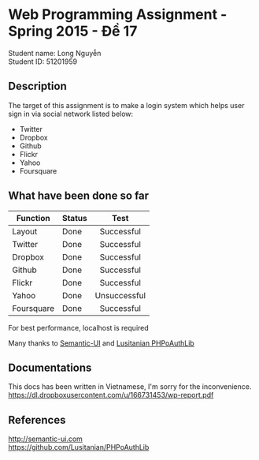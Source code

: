 # Web Programming Assignment - Spring 2015 - Đề 17

Student name: Long Nguyễn  
Student ID: 51201959

## Description

The target of this assignment is to make a login system which helps user sign in via social network listed below:

+ Twitter
+ Dropbox
+ Github
+ Flickr
+ Yahoo
+ Foursquare

## What have been done so far

| Function       | Status  | Test		  |
| -------------- |:--------|:------------:|
| Layout      	 | Done	   | Successful   |
| Twitter      	 | Done	   | Successful   |
| Dropbox      	 | Done	   | Successful   |
| Github 		 | Done	   | Successful   |
| Flickr 		 | Done	   | Successful   |
| Yahoo 		 | Done	   | Unsuccessful |
| Foursquare 	 | Done	   | Successful   |

For best performance, localhost is required

Many thanks to [Semantic-UI](http://semantic-ui.com/ "Semantic-UI") and [Lusitanian PHPoAuthLib](https://github.com/Lusitanian/PHPoAuthLib "PHPoAuthLib")

## Documentations

This docs has been written in Vietnamese, I'm sorry for the inconvenience.  
https://dl.dropboxusercontent.com/u/166731453/wp-report.pdf  


## References

http://semantic-ui.com  
https://github.com/Lusitanian/PHPoAuthLib

